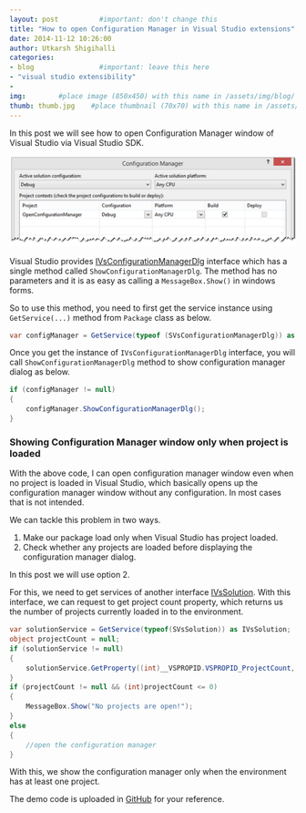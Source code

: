 ```yaml
---
layout: post          #important: don't change this
title: "How to open Configuration Manager in Visual Studio extensions"
date: 2014-11-12 10:26:00
author: Utkarsh Shigihalli
categories:
- blog                #important: leave this here
- "visual studio extensibility"
- 
img:        #place image (850x450) with this name in /assets/img/blog/
thumb: thumb.jpg    #place thumbnail (70x70) with this name in /assets/img/blog/thumbs/
---
```

In this post we will see how to open Configuration Manager window of Visual Studio via Visual Studio SDK. 


![Alt text](/assets/img/blog/utkarsh/vs_config_manager.png "Optional title")

Visual Studio provides [IVsConfigurationManagerDlg](http://msdn.microsoft.com/en-us/library/vstudio/microsoft.visualstudio.shell.interop.ivsconfigurationmanagerdlg.aspx) interface which has a single method called `ShowConfigurationManagerDlg`. The method has no parameters and it is as easy as calling a `MessageBox.Show()` in windows forms. 

So to use this method, you need to first get the service instance using `GetService(...)` method from `Package` class as below.

~~~cs
var configManager = GetService(typeof (SVsConfigurationManagerDlg)) as IVsConfigurationManagerDlg;
~~~

Once you get the instance of `IVsConfigurationManagerDlg` interface, you will call `ShowConfigurationManagerDlg` method to show configuration manager dialog as below.

~~~cs
if (configManager != null)
{
    configManager.ShowConfigurationManagerDlg();
}
~~~

### Showing Configuration Manager window only when project is loaded ###

With the above code, I can open configuration manager window even when no project is loaded in Visual Studio, which basically opens up the configuration manager window without any configuration. In most cases that is not intended. 

We can tackle this problem in two ways.

1. Make our package load only when Visual Studio has project loaded.
2. Check whether any projects are loaded before displaying the configuration manager dialog.

In this post we will use option 2.

For this, we need to get services of another interface [IVsSolution](http://msdn.microsoft.com/en-us/library/microsoft.visualstudio.shell.interop.ivssolution.aspx). With this interface, we can request to get project count property, which returns us the number of projects currently loaded in to the environment.

~~~cs
var solutionService = GetService(typeof(SVsSolution)) as IVsSolution;
object projectCount = null;
if (solutionService != null)
{
    solutionService.GetProperty((int)__VSPROPID.VSPROPID_ProjectCount, out projectCount);
}
if (projectCount != null && (int)projectCount <= 0)
{
    MessageBox.Show("No projects are open!");
}
else
{
	//open the configuration manager
}
~~~

With this, we show the configuration manager only when the environment has at least one project.

The demo code is uploaded in [GitHub](https://github.com/onlyutkarsh/OpenConfigurationManager) for your reference.
